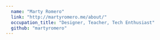```yaml
---
  name: "Marty Romero"
  link: "http://martyromero.me/about/"
  occupation_title: "Designer, Teacher, Tech Enthusiast"
  github: "martyromero"
---
```

